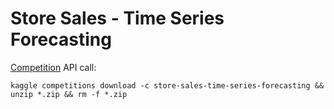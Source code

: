 # Store Sales - Time Series Forecasting


[Competition](https://www.kaggle.com/competitions/store-sales-time-series-forecasting/overview) API call: 

`kaggle competitions download -c store-sales-time-series-forecasting && unzip *.zip && rm -f *.zip`